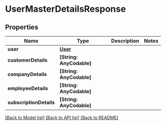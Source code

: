 # UserMasterDetailsResponse

## Properties
Name | Type | Description | Notes
------------ | ------------- | ------------- | -------------
**user** | [**User**](User.md) |  | 
**customerDetails** | **[String: AnyCodable]** |  | 
**companyDetails** | **[String: AnyCodable]** |  | 
**employeeDetails** | **[String: AnyCodable]** |  | 
**subscriptionDetails** | **[String: AnyCodable]** |  | 

[[Back to Model list]](../README.md#documentation-for-models) [[Back to API list]](../README.md#documentation-for-api-endpoints) [[Back to README]](../README.md)


